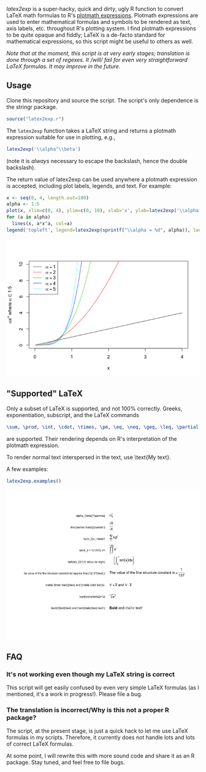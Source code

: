 *latex2exp* is a super-hacky, quick and dirty, ugly R function to convert LaTeX math formulas to R's [plotmath expressions](http://stat.ethz.ch/R-manual/R-patched/library/grDevices/html/plotmath.html). Plotmath expressions are used to enter mathematical formulas and symbols to be rendered as text, axis labels, etc. throughout R's plotting system. I find plotmath expressions to be quite opaque and fiddly; LaTeX is a de-facto standard for mathematical expressions, so this script might be useful to others as well.

*Note that at the moment, this script is at very early stages; translation is done through a set of regexes. It /will/ fail for even very straightforward LaTeX formulas. It may improve in the future.*

Usage
-----

Clone this repository and source the script. The script's only dependence is the stringr package.

``` r
source("latex2exp.r")
```

The `latex2exp` function takes a LaTeX string and returns a plotmath expression suitable for use in plotting, e.g.,

``` r
latex2exp('\\alpha^\\beta')
```

(note it is *always* necessary to escape the backslash, hence the double backslash).

The return value of latex2exp can be used anywhere a plotmath expression is accepted, including plot labels, legends, and text. For example:

``` r
x <- seq(0, 4, length.out=100)
alpha <- 1:5
plot(x, xlim=c(0, 4), ylim=c(0, 10), xlab='x', ylab=latex2exp('\\alpha x^\\alpha,\\text{ where }\\alpha \\in \\text{1:5}'), type='n')
for (a in alpha)
  lines(x, a*x^a, col=a)
legend('topleft', legend=latex2exp(sprintf("\\alpha = %d", alpha)), lwd=1, col=alpha)
```

![](README_files/figure-markdown_github/unnamed-chunk-3-1.png)

"Supported" LaTeX
-----------------

Only a subset of LaTeX is supported, and not 100% correctly. Greeks, exponentiation, subscript, and the LaTeX commands

``` latex
\sum, \prod, \int, \cdot, \times, \pm, \eq, \neq, \geq, \leq, \partial, \approx, \sim, \propto, \equiv, \infty, \in, \notin, \sqrt, \left( and \right), \mathbf, \mathit, \mathrm, \textbf, \textit, \text, \frac, \dot, \widehat, \tilde, \hat, \underline
```

are supported. Their rendering depends on R's interpretation of the plotmath expression.

To render normal text interspersed in the text, use \\text{My text}.

A few examples:

``` r
latex2exp.examples()
```

![](README_files/figure-markdown_github/unnamed-chunk-4-1.png)

FAQ
---

### It's not working even though my LaTeX string is correct

This script will get easily confused by even very simple LaTeX formulas (as I mentioned, it's a work in progress!). Please file a bug.

### The translation is incorrect/Why is this not a proper R package?

The script, at the present stage, is just a quick hack to let me use LaTeX formulas in my scripts. Therefore, it currently does not handle lots and lots of correct LaTeX formulas.

At some point, I will rewrite this with more sound code and share it as an R package. Stay tuned, and feel free to file bugs.
